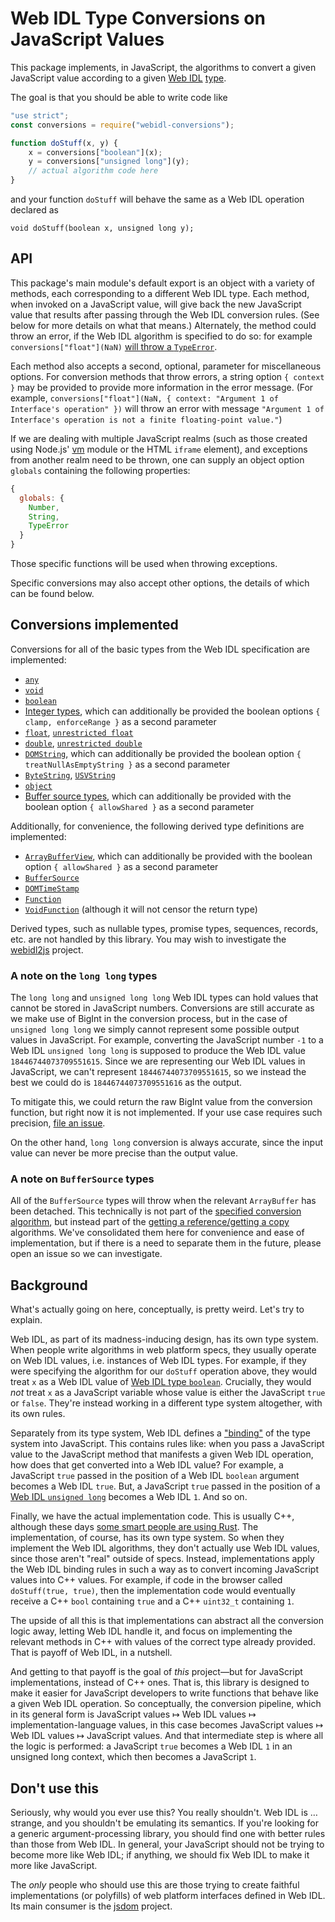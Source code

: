 # Web IDL Type Conversions on JavaScript Values

This package implements, in JavaScript, the algorithms to convert a given JavaScript value according to a
given [Web IDL](http://heycam.github.io/webidl/) [type](http://heycam.github.io/webidl/#idl-types).

The goal is that you should be able to write code like

```js
"use strict";
const conversions = require("webidl-conversions");

function doStuff(x, y) {
    x = conversions["boolean"](x);
    y = conversions["unsigned long"](y);
    // actual algorithm code here
}
```

and your function `doStuff` will behave the same as a Web IDL operation declared as

```webidl
void doStuff(boolean x, unsigned long y);
```

## API

This package's main module's default export is an object with a variety of methods, each corresponding to a different
Web IDL type. Each method, when invoked on a JavaScript value, will give back the new JavaScript value that results
after passing through the Web IDL conversion rules. (See below for more details on what that means.) Alternately, the
method could throw an error, if the Web IDL algorithm is specified to do so: for
example `conversions["float"](NaN)` [will throw a `TypeError`](http://heycam.github.io/webidl/#es-float).

Each method also accepts a second, optional, parameter for miscellaneous options. For conversion methods that throw
errors, a string option `{ context }` may be provided to provide more information in the error message. (For
example, `conversions["float"](NaN, { context: "Argument 1 of Interface's operation" })` will throw an error with
message `"Argument 1 of Interface's operation is not a finite floating-point value."`)

If we are dealing with multiple JavaScript realms (such as those created using
Node.js' [vm](https://nodejs.org/api/vm.html) module or the HTML `iframe` element), and exceptions from another realm
need to be thrown, one can supply an object option `globals` containing the following properties:

```js
{
  globals: {
    Number,
    String,
    TypeError
  }
}
```

Those specific functions will be used when throwing exceptions.

Specific conversions may also accept other options, the details of which can be found below.

## Conversions implemented

Conversions for all of the basic types from the Web IDL specification are implemented:

- [`any`](https://heycam.github.io/webidl/#es-any)
- [`void`](https://heycam.github.io/webidl/#es-void)
- [`boolean`](https://heycam.github.io/webidl/#es-boolean)
- [Integer types](https://heycam.github.io/webidl/#es-integer-types), which can additionally be provided the boolean
  options `{ clamp, enforceRange }` as a second parameter
- [`float`](https://heycam.github.io/webidl/#es-float), [`unrestricted float`](https://heycam.github.io/webidl/#es-unrestricted-float)
- [`double`](https://heycam.github.io/webidl/#es-double), [`unrestricted double`](https://heycam.github.io/webidl/#es-unrestricted-double)
- [`DOMString`](https://heycam.github.io/webidl/#es-DOMString), which can additionally be provided the boolean
  option `{ treatNullAsEmptyString }` as a second parameter
- [`ByteString`](https://heycam.github.io/webidl/#es-ByteString), [`USVString`](https://heycam.github.io/webidl/#es-USVString)
- [`object`](https://heycam.github.io/webidl/#es-object)
- [Buffer source types](https://heycam.github.io/webidl/#es-buffer-source-types), which can additionally be provided
  with the boolean option `{ allowShared }` as a second parameter

Additionally, for convenience, the following derived type definitions are implemented:

- [`ArrayBufferView`](https://heycam.github.io/webidl/#ArrayBufferView), which can additionally be provided with the
  boolean option `{ allowShared }` as a second parameter
- [`BufferSource`](https://heycam.github.io/webidl/#BufferSource)
- [`DOMTimeStamp`](https://heycam.github.io/webidl/#DOMTimeStamp)
- [`Function`](https://heycam.github.io/webidl/#Function)
- [`VoidFunction`](https://heycam.github.io/webidl/#VoidFunction) (although it will not censor the return type)

Derived types, such as nullable types, promise types, sequences, records, etc. are not handled by this library. You may
wish to investigate the [webidl2js](https://github.com/jsdom/webidl2js) project.

### A note on the `long long` types

The `long long` and `unsigned long long` Web IDL types can hold values that cannot be stored in JavaScript numbers.
Conversions are still accurate as we make use of BigInt in the conversion process, but in the case
of `unsigned long long` we simply cannot represent some possible output values in JavaScript. For example, converting
the JavaScript number `-1` to a Web IDL `unsigned long long` is supposed to produce the Web IDL
value `18446744073709551615`. Since we are representing our Web IDL values in JavaScript, we can't
represent `18446744073709551615`, so we instead the best we could do is `18446744073709551616` as the output.

To mitigate this, we could return the raw BigInt value from the conversion function, but right now it is not
implemented. If your use case requires such
precision, [file an issue](https://github.com/jsdom/webidl-conversions/issues/new).

On the other hand, `long long` conversion is always accurate, since the input value can never be more precise than the
output value.

### A note on `BufferSource` types

All of the `BufferSource` types will throw when the relevant `ArrayBuffer` has been detached. This technically is not
part of the [specified conversion algorithm](https://heycam.github.io/webidl/#es-buffer-source-types), but instead part
of
the [getting a reference/getting a copy](https://heycam.github.io/webidl/#ref-for-dfn-get-buffer-source-reference%E2%91%A0)
algorithms. We've consolidated them here for convenience and ease of implementation, but if there is a need to separate
them in the future, please open an issue so we can investigate.

## Background

What's actually going on here, conceptually, is pretty weird. Let's try to explain.

Web IDL, as part of its madness-inducing design, has its own type system. When people write algorithms in web platform
specs, they usually operate on Web IDL values, i.e. instances of Web IDL types. For example, if they were specifying the
algorithm for our `doStuff` operation above, they would treat `x` as a Web IDL value
of [Web IDL type `boolean`](http://heycam.github.io/webidl/#idl-boolean). Crucially, they would _not_ treat `x` as a
JavaScript variable whose value is either the JavaScript `true` or `false`. They're instead working in a different type
system altogether, with its own rules.

Separately from its type system, Web IDL defines a ["binding"](http://heycam.github.io/webidl/#ecmascript-binding) of
the type system into JavaScript. This contains rules like: when you pass a JavaScript value to the JavaScript method
that manifests a given Web IDL operation, how does that get converted into a Web IDL value? For example, a
JavaScript `true` passed in the position of a Web IDL `boolean` argument becomes a Web IDL `true`. But, a
JavaScript `true` passed in the position of
a [Web IDL `unsigned long`](http://heycam.github.io/webidl/#idl-unsigned-long) becomes a Web IDL `1`. And so on.

Finally, we have the actual implementation code. This is usually C++, although these
days [some smart people are using Rust](https://github.com/servo/servo). The implementation, of course, has its own type
system. So when they implement the Web IDL algorithms, they don't actually use Web IDL values, since those aren't "real"
outside of specs. Instead, implementations apply the Web IDL binding rules in such a way as to convert incoming
JavaScript values into C++ values. For example, if code in the browser called `doStuff(true, true)`, then the
implementation code would eventually receive a C++ `bool` containing `true` and a C++ `uint32_t` containing `1`.

The upside of all this is that implementations can abstract all the conversion logic away, letting Web IDL handle it,
and focus on implementing the relevant methods in C++ with values of the correct type already provided. That is payoff
of Web IDL, in a nutshell.

And getting to that payoff is the goal of _this_ project—but for JavaScript implementations, instead of C++ ones. That
is, this library is designed to make it easier for JavaScript developers to write functions that behave like a given Web
IDL operation. So conceptually, the conversion pipeline, which in its general form is JavaScript values ↦ Web IDL
values ↦ implementation-language values, in this case becomes JavaScript values ↦ Web IDL values ↦ JavaScript values.
And that intermediate step is where all the logic is performed: a JavaScript `true` becomes a Web IDL `1` in an unsigned
long context, which then becomes a JavaScript `1`.

## Don't use this

Seriously, why would you ever use this? You really shouldn't. Web IDL is … strange, and you shouldn't be emulating its
semantics. If you're looking for a generic argument-processing library, you should find one with better rules than those
from Web IDL. In general, your JavaScript should not be trying to become more like Web IDL; if anything, we should fix
Web IDL to make it more like JavaScript.

The _only_ people who should use this are those trying to create faithful implementations (or polyfills) of web platform
interfaces defined in Web IDL. Its main consumer is the [jsdom](https://github.com/jsdom/jsdom) project.
